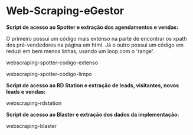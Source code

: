 # Web-Scraping-eGestor

**Script de acesso ao Spotter e extração dos agendamentos e vendas:**

O primeiro possui um código mais extenso na parte de encontrar os xpath dos pré-vendedores na página em html. Já o outro possui um código em reduzi em bem menos linhas, usando um loop com o 'range'.

webscraping-spotter-codigo-extenso

webscraping-spotter-codigo-limpo

**Script de acesso ao RD Station e extração de leads, visitantes, novos leads e vendas:**

webscraping-rdstation

**Script de acesso ao Blaster e extração dos dados da implementação:**

webscraping-blaster

